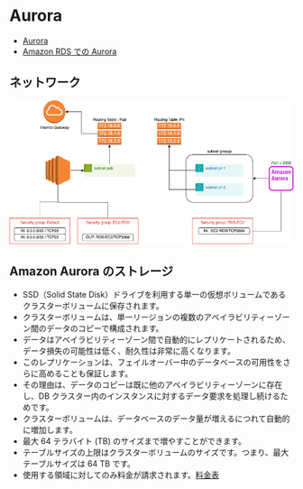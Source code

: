 # Aurora

- [Aurora](http://dev.classmethod.jp/cloud/aws/cm-advent-calendar-2015-aws-re-entering-rds/#aurora)
- [Amazon RDS での Aurora](https://docs.aws.amazon.com/ja_jp/AmazonRDS/latest/UserGuide/CHAP_Aurora.html)

## ネットワーク

![](img/aurora-serverless.drawio.png)

## Amazon Aurora のストレージ

- SSD（Solid State Disk）ドライブを利用する単一の仮想ボリュームであるクラスターボリュームに保存されます。
- クラスターボリュームは、単一リージョンの複数のアベイラビリティーゾーン間のデータのコピーで構成されます。
- データはアベイラビリティーゾーン間で自動的にレプリケートされるため、データ損失の可能性は低く、耐久性は非常に高くなります。
- このレプリケーションは、フェイルオーバー中のデータベースの可用性をさらに高めることも保証します。
- その理由は、データのコピーは既に他のアベイラビリティーゾーンに存在し、DB クラスター内のインスタンスに対するデータ要求を処理し続けるためです。
- クラスターボリュームは、データベースのデータ量が増えるにつれて自動的に増加します。
- 最大 64 テラバイト (TB) のサイズまで増やすことができます。
- テーブルサイズの上限はクラスターボリュームのサイズです。つまり、最大テーブルサイズは 64 TB です。
- 使用する領域に対してのみ料金が請求されます。[料金表](https://aws.amazon.com/jp/rds/aurora/pricing/)
